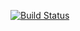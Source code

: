 


[![Build Status](https://travis-ci.org/klugjo/hexo-autolinker.svg?branch=master)](https://travis-ci.org/klugjo/hexo-autolinker)
